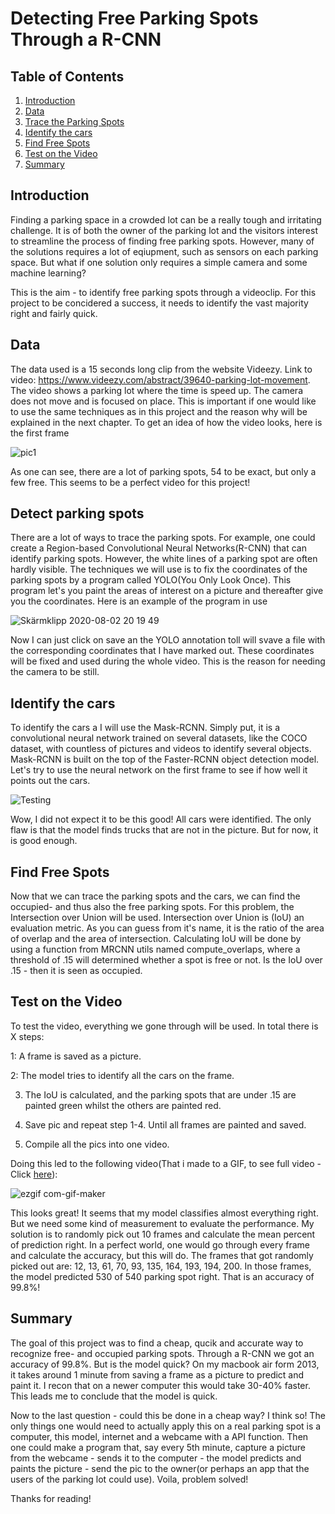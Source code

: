 # Detecting Free Parking Spots Through a R-CNN

## Table of Contents
1. [ Introduction ](#Intro)
2. [ Data ](#Data)
3. [ Trace the Parking Spots ](#spots)
4. [ Identify the cars ](#id)
5. [ Find Free Spots ](#Empty)
6. [ Test on the Video  ](#Test)
7. [ Summary ](#Summary)

<a name="Intro"></a>
## Introduction
Finding a parking space in a crowded lot can be a really tough and irritating challenge. 
It is of both the owner of the parking lot and the visitors interest to streamline the process of finding free parking spots. 
However, many of the solutions requires a lot of eqiupment, such as sensors on each parking space. But what if one solution only requires a simple camera and some machine learning? 

This is the aim - to identify free parking spots through a videoclip. For this project to be concidered a success, it needs to identify the vast majority right and fairly quick.

<a name="Data"></a>
## Data
The data used is a 15 seconds long clip from the website Videezy. Link to video: https://www.videezy.com/abstract/39640-parking-lot-movement. The video shows a parking lot where the time is speed up. The camera does not move and is focused on place. This is important if one would like to use the same techniques as in this project and the reason why will be explained in the next chapter. To get an idea of how the video looks, here is the first frame

![pic1](https://user-images.githubusercontent.com/62875997/89126075-2a443800-d4e3-11ea-8e80-2eea6c87219d.jpg)

As one can see, there are a lot of parking spots, 54 to be exact, but only a few free. This seems to be a perfect video for this project!

<a name="spots"></a>
## Detect parking spots
There are a lot of ways to trace the parking spots. For example, one could create a Region-based Convolutional Neural Networks(R-CNN) that can identify parking spots. However, the white lines of a parking spot are often hardly visible. The techniques we will use is to fix the coordinates of the parking spots by a program called YOLO(You Only Look Once). This program let's you paint the areas of interest on a picture and thereafter give you the coordinates. Here is an example of the program in use

![Skärmklipp 2020-08-02 20 19 49](https://user-images.githubusercontent.com/62875997/89129415-95026d00-d4fd-11ea-9ab4-0222b88abbb8.png)

Now I can just click on save an the YOLO annotation toll will svave a file with the corresponding coordinates that I have marked out. These coordinates will be fixed and used during the whole video. This is the reason for needing the camera to be still. 

<a name="id"></a>
## Identify the cars
To identify the cars a I will use the Mask-RCNN. Simply put, it is a convolutional neural network trained on several datasets, like the COCO dataset, with countless of pictures and videos to identify several objects. Mask-RCNN is built on the top of the Faster-RCNN object detection model. Let's try to use the neural network on the first frame to see if how well it points out the cars. 

![Testing](https://user-images.githubusercontent.com/62875997/89129723-d005a000-d4ff-11ea-9475-f1cacc36676c.png)

Wow, I did not expect it to be this good! All cars were identified. The only flaw is that the model finds trucks that are not in the picture. But for now, it is good enough. 

<a name="Empty"></a>
## Find Free Spots
Now that we can trace the parking spots and the cars, we can find the occupied- and thus also the free parking spots. For this problem, the Intersection over Union will be used.
Intersection over Union is (IoU) an evaluation metric. As you can guess from it's name, it is the ratio of the area of overlap and the area of intersection. Calculating IoU will be done by using a function from MRCNN utils named compute_overlaps, where a threshold of .15 will determined whether a spot is free or not. Is the IoU over .15 - then it is seen as occupied.

<a name="Test"></a>
## Test on the Video 
To test the video, everything we gone through will be used. In total there is X steps:

1: A frame is saved as a picture. 

2: The model tries to identify all the cars on the frame.

3. The IoU is calculated, and the parking spots that are under .15 are painted green whilst the others are painted red.

4. Save pic and repeat step 1-4. Until all frames are painted and saved.

5. Compile all the pics into one video.

Doing this led to the following video(That i made to a GIF, to see full video - Click [here](https://www.youtube.com/watch?v=nFuTIPUOfTQ&feature=youtu.be)):

![ezgif com-gif-maker](https://user-images.githubusercontent.com/62875997/89130464-5a9cce00-d505-11ea-9bcd-2fa19e2cd285.gif)

This looks great! It seems that my model classifies almost everything right. But we need some kind of measurement to evaluate the performance. My solution is to randomly pick out 10 frames and calculate the mean percent of prediction right. In a perfect world, one would go through every frame and calculate the accuracy, but this will do. The frames that got randomly picked out are: 12, 13, 61, 70, 93, 135, 164, 193, 194, 200. In those frames, the model predicted 530 of 540 parking spot right. That is an accuracy of 99.8%! 

<a name="Summary"></a>
## Summary
The goal of this project was to find a cheap, qucik and accurate way to recognize free- and occupied parking spots. Through a R-CNN we got an accuracy of 99.8%. But is the model quick? On my macbook air form 2013, it takes around 1 minute from saving a frame as a picture to predict and paint it. I recon that on a newer computer this would take 30-40% faster. This leads me to conclude that the model is quick. 

Now to the last question - could this be done in a cheap way? I think so! The only things one would need to actually apply this on a real parking spot is a computer, this model, internet and a webcame with a API function. Then one could make a program that, say every 5th minute, capture a picture from the webcame - sends it to the computer - the model predicts and paints the picture - send the pic to the owner(or perhaps an app that the users of the parking lot could use). Voila, problem solved!

Thanks for reading!

